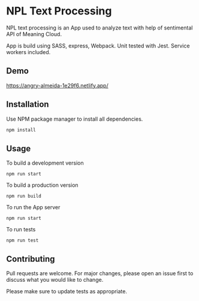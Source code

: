 # NPL Text Processing

NPL text processing is an App used to analyze text with help of sentimental API of Meaning Cloud.

App is build using SASS, express, Webpack.
Unit tested with Jest.
Service workers included.

## Demo
https://angry-almeida-1e29f6.netlify.app/

## Installation

Use NPM package manager to install all dependencies.

```bash
npm install
```

## Usage

To build a development version

```
npm run start
```

To build a production version

```
npm run build
```

To run the App server

```
npm run start
```

To run tests

```
npm run test
```

## Contributing

Pull requests are welcome. For major changes, please open an issue first to discuss what you would like to change.

Please make sure to update tests as appropriate.
